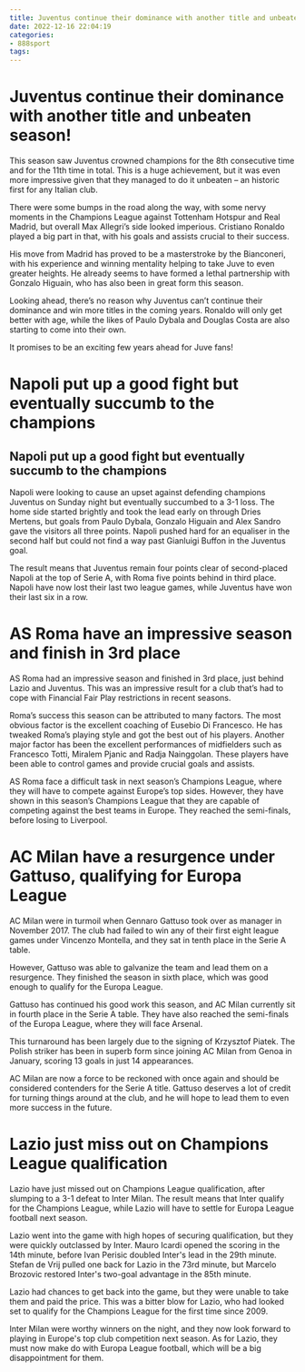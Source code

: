 ```yaml
---
title: Juventus continue their dominance with another title and unbeaten season!
date: 2022-12-16 22:04:19
categories:
- 888sport
tags:
---
```



#  Juventus continue their dominance with another title and unbeaten season!

This season saw Juventus crowned champions for the 8th consecutive time and for the 11th time in total. This is a huge achievement, but it was even more impressive given that they managed to do it unbeaten – an historic first for any Italian club.

There were some bumps in the road along the way, with some nervy moments in the Champions League against Tottenham Hotspur and Real Madrid, but overall Max Allegri’s side looked imperious. Cristiano Ronaldo played a big part in that, with his goals and assists crucial to their success.

His move from Madrid has proved to be a masterstroke by the Bianconeri, with his experience and winning mentality helping to take Juve to even greater heights. He already seems to have formed a lethal partnership with Gonzalo Higuain, who has also been in great form this season.

Looking ahead, there’s no reason why Juventus can’t continue their dominance and win more titles in the coming years. Ronaldo will only get better with age, while the likes of Paulo Dybala and Douglas Costa are also starting to come into their own.

It promises to be an exciting few years ahead for Juve fans!

#  Napoli put up a good fight but eventually succumb to the champions

<h2>Napoli put up a good fight but eventually succumb to the champions</h2>

Napoli were looking to cause an upset against defending champions Juventus on Sunday night but eventually succumbed to a 3-1 loss. The home side started brightly and took the lead early on through Dries Mertens, but goals from Paulo Dybala, Gonzalo Higuain and Alex Sandro gave the visitors all three points. Napoli pushed hard for an equaliser in the second half but could not find a way past Gianluigi Buffon in the Juventus goal.

The result means that Juventus remain four points clear of second-placed Napoli at the top of Serie A, with Roma five points behind in third place. Napoli have now lost their last two league games, while Juventus have won their last six in a row.

#  AS Roma have an impressive season and finish in 3rd place

AS Roma had an impressive season and finished in 3rd place, just behind Lazio and Juventus. This was an impressive result for a club that’s had to cope with Financial Fair Play restrictions in recent seasons.

Roma’s success this season can be attributed to many factors. The most obvious factor is the excellent coaching of Eusebio Di Francesco. He has tweaked Roma’s playing style and got the best out of his players. Another major factor has been the excellent performances of midfielders such as Francesco Totti, Miralem Pjanic and Radja Nainggolan. These players have been able to control games and provide crucial goals and assists.

AS Roma face a difficult task in next season’s Champions League, where they will have to compete against Europe’s top sides. However, they have shown in this season’s Champions League that they are capable of competing against the best teams in Europe. They reached the semi-finals, before losing to Liverpool.

#  AC Milan have a resurgence under Gattuso, qualifying for Europa League

AC Milan were in turmoil when Gennaro Gattuso took over as manager in November 2017. The club had failed to win any of their first eight league games under Vincenzo Montella, and they sat in tenth place in the Serie A table.

However, Gattuso was able to galvanize the team and lead them on a resurgence. They finished the season in sixth place, which was good enough to qualify for the Europa League.

Gattuso has continued his good work this season, and AC Milan currently sit in fourth place in the Serie A table. They have also reached the semi-finals of the Europa League, where they will face Arsenal.

This turnaround has been largely due to the signing of Krzysztof Piatek. The Polish striker has been in superb form since joining AC Milan from Genoa in January, scoring 13 goals in just 14 appearances.

AC Milan are now a force to be reckoned with once again and should be considered contenders for the Serie A title. Gattuso deserves a lot of credit for turning things around at the club, and he will hope to lead them to even more success in the future.

#  Lazio just miss out on Champions League qualification

Lazio have just missed out on Champions League qualification, after slumping to a 3-1 defeat to Inter Milan. The result means that Inter qualify for the Champions League, while Lazio will have to settle for Europa League football next season.

Lazio went into the game with high hopes of securing qualification, but they were quickly outclassed by Inter. Mauro Icardi opened the scoring in the 14th minute, before Ivan Perisic doubled Inter's lead in the 29th minute. Stefan de Vrij pulled one back for Lazio in the 73rd minute, but Marcelo Brozovic restored Inter's two-goal advantage in the 85th minute.

Lazio had chances to get back into the game, but they were unable to take them and paid the price. This was a bitter blow for Lazio, who had looked set to qualify for the Champions League for the first time since 2009.

Inter Milan were worthy winners on the night, and they now look forward to playing in Europe's top club competition next season. As for Lazio, they must now make do with Europa League football, which will be a big disappointment for them.